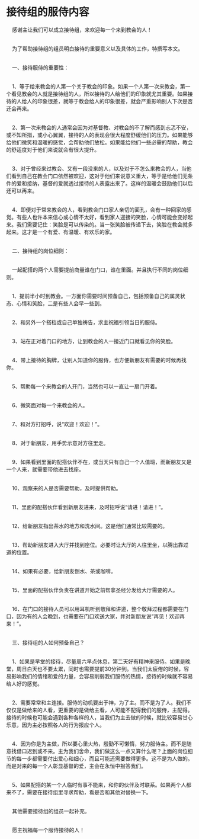 # 接待组的服侍内容



<p>&nbsp; &nbsp; 感谢主让我们可以成立接待组，来欢迎每一个来到教会的人！</p>

<p><br />
&nbsp; &nbsp; 为了帮助接待组的组员明白接待的重要意义以及具体的工作，特撰写本文。</p>

<p><br />
&nbsp; &nbsp; 一、接待服侍的重要性：</p>

<p><br />
&nbsp; &nbsp; 1、等于给来教会的人第一个关于教会的印象。如果一个人第一次来教会，第一个看见教会的人就是接待组的人，所以接待的人给他们的印象就尤其重要。如果接待的人给人的印象很差，就等于教会给人的印象很差，就会严重影响别人下次是否还会再来。</p>

<p><br />
&nbsp; &nbsp; 2、第一次来教会的人通常会因为对基督教、对教会的不了解而感到忐忑不安，或不知所措，或小心翼翼，接待的人的表现会很大程度舒缓他们的压力。如果能够给他们微笑和温暖的感觉，会帮助他们放松。如果能给他们一些必需的帮助，教会的舒适度对于他们来说就会有很大提升。</p>

<p><br />
&nbsp; &nbsp; 3、对于曾经来过教会、又有一段没来的人，以及对于不怎么来教会的人，当他们看到自己在教会门口依然被欢迎，这对于他们来说意义重大，等于是给他们无条件的爱和接纳，基督的爱就透过接待的人表露出来了。这样的温暖会鼓励他们以后还可以再来。</p>

<p><br />
&nbsp; &nbsp; 4、即便对于常来教会的人，看到教会门口家人亲切的面孔，会有一种回家的感觉。有些人也许本来信心或心情不太好，看到家人迎接的笑脸，心情可能会变好起来。我们需要记住：笑脸是可以传染的。当一张笑脸被传递下去，笑脸在教会就多起来。这才是一个有爱、有温暖、有欢乐的家。</p>

<p><br />
&nbsp; &nbsp; 二、接待组的岗位细则：</p>

<p><br />
&nbsp; &nbsp; 一起配搭的两个人需要提前商量谁在门口，谁在里面。并且执行不同的岗位细则。</p>

<p><br />
&nbsp; &nbsp; 1、提前半小时到教会。一方面你需要时间预备自己，包括预备自己的属灵状态、心情和笑脸，二是有些人会早一些到。</p>

<p><br />
&nbsp; &nbsp; 2、和另外一个搭档或自己单独祷告，求主祝福引领当日的服侍。</p>

<p><br />
&nbsp; &nbsp; 3、站在正对着门口的地方，让到教会的人一接近门口就看见你的笑脸。</p>

<p><br />
&nbsp; &nbsp; 4、带上接待的胸牌，让别人知道你的服侍，也方便新朋友有需要的时候再找你。</p>

<p><br />
&nbsp; &nbsp; 5、帮助每一个来教会的人开门，当然也可以一直让一扇门开着。</p>

<p><br />
&nbsp; &nbsp; 6、微笑面对每一个来教会的人。</p>

<p><br />
&nbsp; &nbsp; 7、和对方打招呼，说“欢迎！欢迎！”。</p>

<p><br />
&nbsp; &nbsp; 8、对于新朋友，用手势示意对方往里走。</p>

<p><br />
&nbsp; &nbsp; 9、如果看到里面的配搭伙伴不在，或当天只有自己一个人值班，而新朋友又是一个人来，就需要带他进去找座。</p>

<p><br />
&nbsp; &nbsp; 10、观察来的人是否需要帮助，及时提供帮助。</p>

<p><br />
&nbsp; &nbsp; 11、里面的配搭伙伴看到新朋友进来，及时招呼说“请进！请进！”。</p>

<p><br />
&nbsp; &nbsp; 12、给新朋友指出茶水的地方和洗水间。这是他们通常比较需要的。</p>

<p><br />
&nbsp; &nbsp; 13、帮助新朋友进入大厅并找到座位。必要时让大厅的人往里坐，以腾出靠过道的位置。</p>

<p><br />
&nbsp; &nbsp; 14、如果有必要，给新朋友倒水、茶或咖啡。</p>

<p><br />
&nbsp; &nbsp; 15、里面的配搭伙伴负责在讲道开始之前帮拿圣经分发给大厅需要的人。</p>

<p><br />
&nbsp; &nbsp; 16、在门口的接待人员可以用耳机听到敬拜和讲道，整个敬拜过程都需要在门口，因为有的人会晚到，也需要在门口欢送大家，并对新朋友说“再见！欢迎再来！”。</p>

<p><br />
&nbsp; &nbsp; 三、接待组的人如何预备自己？</p>

<p><br />
&nbsp; &nbsp; 1、如果是早堂的接待，尽量周六早点休息，第二天好有精神来服侍。如果是晚堂，周日白天也不要太累，同时也需要提前30分钟到。当我们太疲倦的时候，容易影响我们的情绪和爱的力量，会容易削弱我们服侍的热情，接待的时候就不容易给人好的感觉。</p>

<p><br />
&nbsp; &nbsp; 2、需要常常和主连接。服侍的动机要出于神，为了主。而不是为了人。我们不仅仅是做给来的人看，更重要的是做给主看，人可能不配得我们的服侍，主配得。接待的时候也可能会遇到各种各样的人，当我们为主去做的时候，就比较容易甘心乐意，因为主必按照各人的行为报应个人。</p>

<p><br />
&nbsp; &nbsp; 4、因为你是为主做，所以要心里火热，殷勤不可懒惰，努力服侍主。而不是随意找借口迟到或不来。主为我们舍命，我们做这么一点又算什么呢？上面的岗位细节的每一步都需要付出爱心和细心，而且可能还需要做得更多。这不是为人做的。而是对来的每一个人彰显基督的爱，主会在永恒中报答我们。</p>

<p><br />
&nbsp; &nbsp; 5、如果配搭的某一个人临时有事不能来，和你的伙伴及时联系。如果两个人都来不了，需要在接待组里寻求帮助，看是否和其他对替换一下。</p>

<p><br />
&nbsp; &nbsp; 其他需要接待组的组员一起补充。</p>

<p><br />
&nbsp; &nbsp; 愿主祝福每一个服侍接待的人！</p>